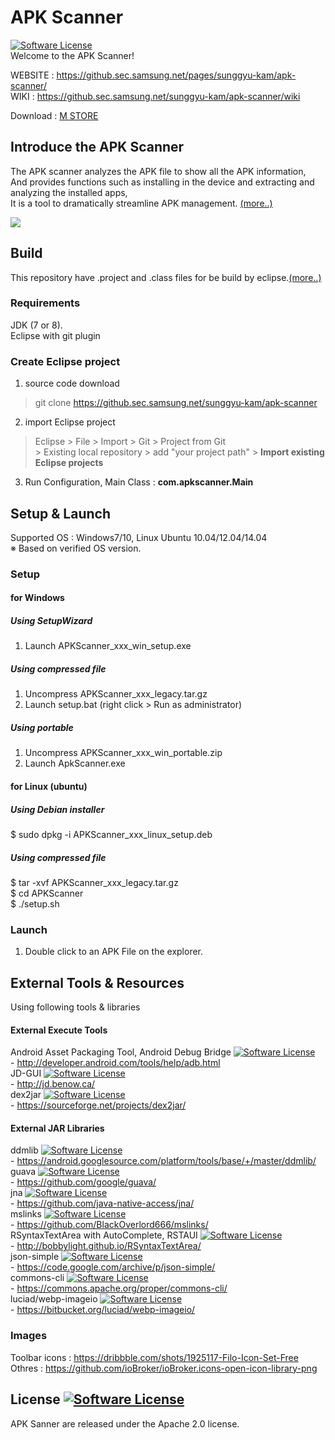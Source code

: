 # APK Scanner 
[![Software License](https://img.shields.io/badge/license-Apache%202.0-brightgreen.svg)](https://github.sec.samsung.net/sunggyu-kam/apk-scanner/blob/master/LICENSE)  
Welcome to the APK Scanner!  

WEBSITE : https://github.sec.samsung.net/pages/sunggyu-kam/apk-scanner/  
WIKI : https://github.sec.samsung.net/sunggyu-kam/apk-scanner/wiki  

Download : [M STORE](http://mosaic.sec.samsung.net/kms/wagleLayout.do?method=link&type=store.application&id=93478035)

## Introduce the APK Scanner  
The APK scanner analyzes the APK file to show all the APK information,  
And provides functions such as installing in the device and extracting and analyzing the installed apps,  
It is a tool to dramatically streamline APK management. [(more..)](https://github.sec.samsung.net/pages/sunggyu-kam/apk-scanner/)

![](https://github.sec.samsung.net/sunggyu-kam/apk-scanner/blob/gh-pages/img/manual/apk-scanner-launch-img.png)

## Build
This repository have .project and .class files for be build by eclipse.[(more..)](https://github.sec.samsung.net/sunggyu-kam/apk-scanner/wiki/2.-How-to-build-by-eclipse)  

### Requirements
JDK (7 or 8).  
Eclipse with git plugin

### Create Eclipse project  
1. source code download  
> git clone https://github.sec.samsung.net/sunggyu-kam/apk-scanner  

2. import Eclipse project  
> Eclipse > File > Import > Git > Project from Git  
> \> Existing local repository > add "your project path" > <b>Import existing Eclipse projects</b>  

3. Run Configuration, Main Class : <b>com.apkscanner.Main</b>  

## Setup & Launch  
Supported OS : Windows7/10, Linux Ubuntu 10.04/12.04/14.04  
※ Based on verified OS version.  

### Setup  

#### for Windows  
##### Using SetupWizard  
1. Launch APKScanner_xxx_win_setup.exe  
##### Using compressed file  
1. Uncompress APKScanner_xxx_legacy.tar.gz  
2. Launch setup.bat (right click > Run as administrator)  
##### Using portable  
1. Uncompress APKScanner_xxx_win_portable.zip  
2. Launch ApkScanner.exe  

#### for Linux (ubuntu)  
##### Using Debian installer  
$ sudo dpkg -i APKScanner_xxx_linux_setup.deb  
##### Using compressed file  
$ tar -xvf APKScanner_xxx_legacy.tar.gz  
$ cd APKScanner  
$ ./setup.sh  

### Launch
1. Double click to an APK File on the explorer.  


## External Tools & Resources  
Using following tools & libraries  

#### External Execute Tools  
Android Asset Packaging Tool, Android Debug Bridge [![Software License](https://img.shields.io/badge/license-Attribution%202.5-brightgreen.svg)](https://developer.android.com/license.html)  
\- http://developer.android.com/tools/help/adb.html  
JD-GUI [![Software License](https://img.shields.io/badge/license-GPLv3-brightgreen.svg)](https://github.com/java-decompiler/jd-gui/blob/master/LICENSE)  
\- http://jd.benow.ca/  
dex2jar [![Software License](https://img.shields.io/badge/license-Apache%202.0-brightgreen.svg)](http://www.apache.org/licenses/LICENSE-2.0)  
\- https://sourceforge.net/projects/dex2jar/  

#### External JAR Libraries  
ddmlib [![Software License](https://img.shields.io/badge/license-Attribution%202.5-brightgreen.svg)](https://developer.android.com/license.html)  
\- https://android.googlesource.com/platform/tools/base/+/master/ddmlib/  
guava [![Software License](https://img.shields.io/badge/license-Apache%202.0-brightgreen.svg)](https://github.com/google/guava/blob/master/COPYING)  
\- https://github.com/google/guava/  
jna [![Software License](https://img.shields.io/badge/license-LGPL-brightgreen.svg)](https://github.com/java-native-access/jna/blob/master/LICENSE)  
\- https://github.com/java-native-access/jna/  
mslinks [![Software License](https://img.shields.io/badge/license-WTFPL-brightgreen.svg)](https://github.com/BlackOverlord666/mslinks/blob/master/LICENSE)  
\- https://github.com/BlackOverlord666/mslinks/  
RSyntaxTextArea with AutoComplete, RSTAUI [![Software License](https://img.shields.io/badge/license-BSD-brightgreen.svg)](https://github.com/bobbylight/RSyntaxTextArea/blob/master/src/main/dist/RSyntaxTextArea.License.txt)  
\- http://bobbylight.github.io/RSyntaxTextArea/  
json-simple [![Software License](https://img.shields.io/badge/license-Apache%202.0-brightgreen.svg)](https://github.com/fangyidong/json-simple/blob/master/LICENSE.txt)  
\- https://code.google.com/archive/p/json-simple/  
commons-cli [![Software License](https://img.shields.io/badge/license-Apache%202.0-brightgreen.svg)](http://www.apache.org/licenses/)  
\- https://commons.apache.org/proper/commons-cli/  
luciad/webp-imageio [![Software License](https://img.shields.io/badge/license-Apache%202.0-brightgreen.svg)](http://www.apache.org/licenses/)  
\- https://bitbucket.org/luciad/webp-imageio/  

### Images  
Toolbar icons : https://dribbble.com/shots/1925117-Filo-Icon-Set-Free   
Othres : https://github.com/ioBroker/ioBroker.icons-open-icon-library-png

## License [![Software License](https://img.shields.io/badge/license-Apache%202.0-brightgreen.svg)](https://github.sec.samsung.net/sunggyu-kam/apk-scanner/blob/master/LICENSE)  
APK Sanner are released under the Apache 2.0 license.  

